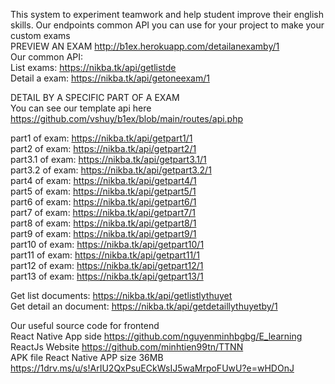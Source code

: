 This system to experiment teamwork and help student improve their english skills.
Our endpoints common API you can use for your project to make your custom exams  
PREVIEW AN EXAM http://b1ex.herokuapp.com/detailanexamby/1  
Our common API:   
 List exams:  https://nikba.tk/api/getlistde  
 Detail a exam:  https://nikba.tk/api/getoneexam/1  
  
 DETAIL BY A SPECIFIC PART OF A EXAM  
 You can see our template api here https://github.com/vshuy/b1ex/blob/main/routes/api.php  
 
 part1 of exam: https://nikba.tk/api/getpart1/1   
 part2 of exam: https://nikba.tk/api/getpart2/1   
 part3.1 of exam: https://nikba.tk/api/getpart3.1/1   
 part3.2 of exam: https://nikba.tk/api/getpart3.2/1   
 part4 of exam: https://nikba.tk/api/getpart4/1   
 part5 of exam: https://nikba.tk/api/getpart5/1  
 part6 of exam: https://nikba.tk/api/getpart6/1  
 part7 of exam: https://nikba.tk/api/getpart7/1   
 part8 of exam: https://nikba.tk/api/getpart8/1   
 part9 of exam: https://nikba.tk/api/getpart9/1   
 part10 of exam: https://nikba.tk/api/getpart10/1   
 part11 of exam: https://nikba.tk/api/getpart11/1   
 part12 of exam: https://nikba.tk/api/getpart12/1   
 part13 of exam: https://nikba.tk/api/getpart13/1  

 
Get list documents: https://nikba.tk/api/getlistlythuyet   
Get detail an document: https://nikba.tk/api/getdetaillythuyetby/1   

Our useful source code for frontend  
React Native App side https://github.com/nguyenminhbgbg/E_learning  
ReactJs Website https://github.com/minhtien99tn/TTNN  
APK file React Native APP size 36MB https://1drv.ms/u/s!ArIU2QxPsuECkWsIJ5waMrpoFUwU?e=wHDOnJ
  
